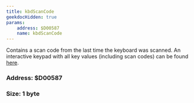 ```yaml
---
title: kbdScanCode
geekdocHidden: true
params:
    address: $D00587
    name: kbdScanCode
---
```


Contains a scan code from the last time the keyboard was scanned. An interactive keypad with all key values (including scan codes) can be found [here](../../../other/keypad).

### Address: $D00587

### Size: 1 byte
